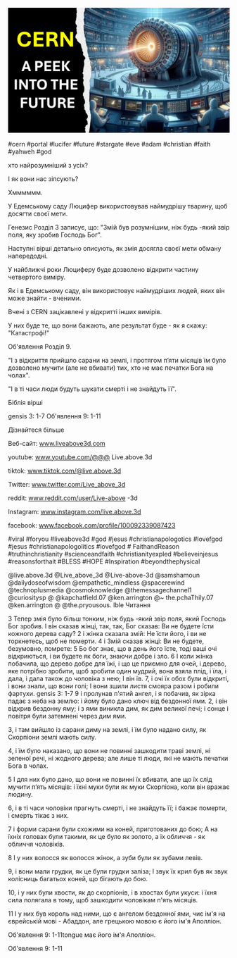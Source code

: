 ![Video cover image](../cover.jpg "cover photo")

#cern #portal #lucifer #future #stargate #eve #adam #christian #faith #yahweh #god

хто найрозумніший з усіх?

І як вони нас зіпсують?

Хмммммм.

У Едемському саду Люцифер використовував наймудрішу тварину, щоб досягти своєї мети.

Генезис Розділ 3 записує, що: "Змій був розумнішим, ніж будь -який звір поля, яку зробив Господь Бог".

Наступні вірші детально описують, як змія досягла своєї мети обману напередодні.

У найближчі роки Люциферу буде дозволено відкрити частину четвертого виміру.

Як і в Едемському саду, він використовує наймудріших людей, яких він може знайти - вченими.

Вчені з CERN зацікавлені у відкритті інших вимірів.

У них буде те, що вони бажають, але результат буде - як я скажу: "Катастрофі!"

Об'явлення Розділ 9.

"І з відкриття прийшло сарани на землі, і протягом п’яти місяців їм було дозволено мучити (але не вбивати) тих, хто не має печатки Бога на чолах".

"І в ті часи люди будуть шукати смерті і не знайдуть її".

Біблія вірші

gensis 3: 1-7
Об'явлення 9: 1-11

Дізнайтеся більше

Веб-сайт: www.liveabove3d.com

youtube: www.youtube.com/@@@ Live.above.3d

tiktok: www.tiktok.com/@live.above.3d

Twitter: www.twitter.com/Live_above_3d

reddit: www.reddit.com/user/Live-above -3d

Instagram: www.instagram.com/live.above.3d

facebook: www.facebook.com/profile/100092339087423

#viral #foryou #liveabove3d #god #jesus #christianapologotics #lovefgod #jesus #christianapologolitics #lovefgod # FaithandReason #truthinchristianity #scienceandfaith #christianityexpled #believeinjesus #reasonsforthait #BLESS #HOPE #Inspiration #beyondthephysical

@live.above.3d @Live_above_3d @Live-above-3d @samshamoun @dailydoseofwisdom @empathetic_mindless @spacerewind @technoplusmedia @cosmoknowledge @themessagechannel1 @curiositysp @ @kapchatfield.07 @ken.arrington @~ the.pchaThily.07 @ken.arrington @ @the.pryousous. Ible Читання

3 Тепер змія було більш тонким, ніж будь -який звір поля, який Господь Бог зробив. І він сказав жінці, так, так, Бог сказав: Ви не будете їсти кожного дерева саду?
2 і жінка сказала змій: Не їсти його, і ви не торкнетесь, щоб не померти.
4 і Змій сказав жінці: Ви не будете, безумовно, помрете:
5 Бо бог знає, що в день його їсте, тоді ваші очі відкриються, і ви будете як боги, знаючи добре і зло.
6 І коли жінка побачила, що дерево добре для їжі, і що це приємно для очей, і дерево, яке потрібно зробити, щоб зробити один мудрий, вона взяла плід, і їла, і дала, і дала також до чоловіка з нею; І він їв.
7, і очі їх обох були відкриті, і вони знали, що вони голі; І вони зшили листя смояра разом і робили фартухи.
gensis 3: 1-7
9 і пролунав п'ятий ангел, і я побачив, як зірка падає з неба на землю: і йому було дано ключ від бездонної ями.
2, і він відкрив бездонну яму; і з ями виникла дим, як дим великої печі; і сонце і повітря були затемнені через дим ями.

3, і там вийшло із сарани диму на землі, і їм було надано силу, як Скорпіони землі мають силу.

4, і їм було наказано, що вони не повинні зашкодити траві землі, ні зеленої речі, ні жодного дерева; але лише ті люди, які не мають печатки Бога в чолах.

5 І для них було дано, що вони не повинні їх вбивати, але що їх слід мучити п’ять місяців: і їхні муки були як муки Скорпіона, коли він вражає людину.

6, і в ті часи чоловіки прагнуть смерті, і не знайдуть її; і бажає померти, і смерть тікає з них.

7 і форми сарани були схожими на коней, приготованих до бою; А на їхніх головах були такими, як це було як золото, а їх обличчя - як обличчя чоловіків.

8 І у них волосся як волосся жінок, а зуби були як зубами левів.

9, і вони мали грудки, як це були грудки заліза; І звук їх крил був як звук колісниць багатьох коней, що бігають до бою.

10, і у них були хвости, як до скорпіонів, і в хвостах були укуси: і їхня сила полягала в тому, щоб зашкодити чоловікам п'ять місяців.

11 І у них був король над ними, що є ангелом бездонної ями, чиє ім'я на єврейській мові - Абаддон, але грецькою мовою є його ім'я Аполліон.

Об'явлення 9: 1-11tongue має його ім'я Аполліон.

Об'явлення 9: 1-11

